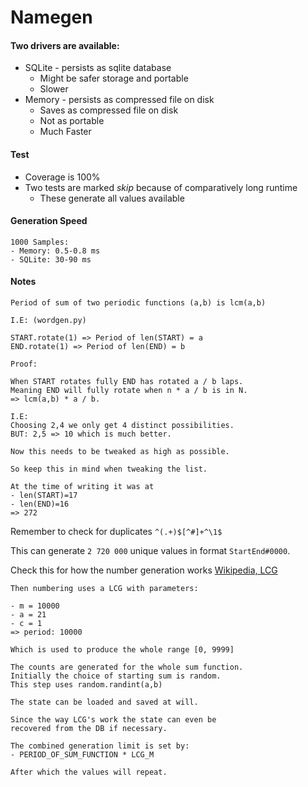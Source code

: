 # Namegen

#### Two drivers are available:

- SQLite - persists as sqlite database
    - Might be safer storage and portable
    - Slower
- Memory - persists as compressed file on disk
    - Saves as compressed file on disk
    - Not as portable
    - Much Faster

#### Test

- Coverage is 100%
- Two tests are marked _skip_ because of comparatively long runtime
    - These generate all values available

#### Generation Speed

```
1000 Samples:
- Memory: 0.5-0.8 ms
- SQLite: 30-90 ms
```

#### Notes

```
Period of sum of two periodic functions (a,b) is lcm(a,b)

I.E: (wordgen.py)

START.rotate(1) => Period of len(START) = a
END.rotate(1) => Period of len(END) = b

Proof:

When START rotates fully END has rotated a / b laps.
Meaning END will fully rotate when n * a / b is in N.
=> lcm(a,b) * a / b.

I.E: 
Choosing 2,4 we only get 4 distinct possibilities.
BUT: 2,5 => 10 which is much better.

Now this needs to be tweaked as high as possible.

So keep this in mind when tweaking the list.

At the time of writing it was at 
- len(START)=17
- len(END)=16
=> 272
```

Remember to check for duplicates `^(.+)$[^#]+^\1$`

This can generate `2 720 000` unique values in format `StartEnd#0000`.

Check this for how the number generation works
[Wikipedia, LCG](https://en.wikipedia.org/wiki/Linear_congruential_generator)

```
Then numbering uses a LCG with parameters:

- m = 10000
- a = 21
- c = 1
=> period: 10000

Which is used to produce the whole range [0, 9999]

The counts are generated for the whole sum function.
Initially the choice of starting sum is random.
This step uses random.randint(a,b)

The state can be loaded and saved at will.

Since the way LCG's work the state can even be 
recovered from the DB if necessary.

The combined generation limit is set by:
- PERIOD_OF_SUM_FUNCTION * LCG_M

After which the values will repeat.
```
